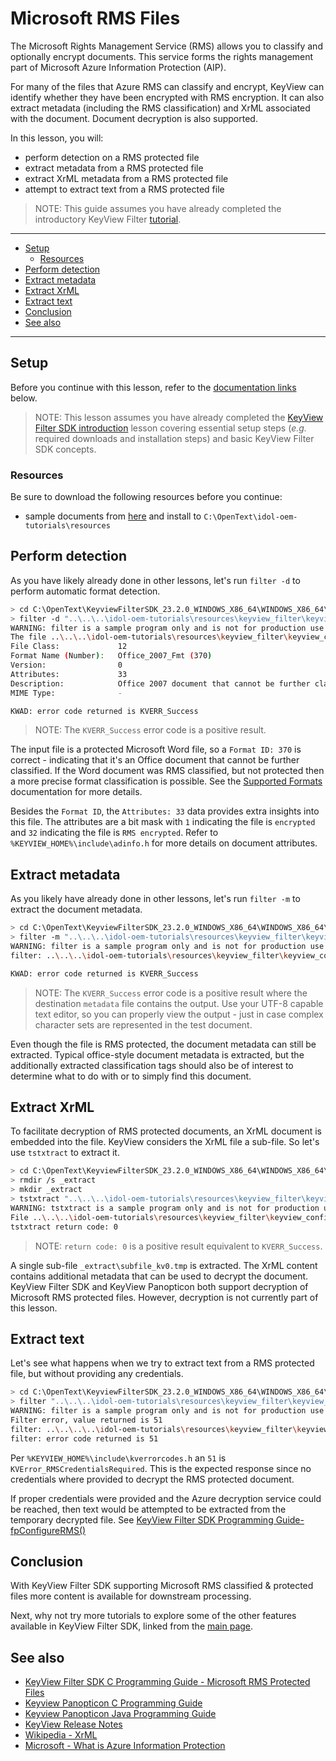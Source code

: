 # Microsoft RMS Files

The Microsoft Rights Management Service (RMS) allows you to classify and optionally encrypt documents. This service forms the rights management part of Microsoft Azure Information Protection (AIP).

For many of the files that Azure RMS can classify and encrypt, KeyView can identify whether they have been encrypted with RMS encryption. It can also extract metadata (including the RMS classification) and XrML associated with the document.  Document decryption is also supported.

In this lesson, you will:
- perform detection on a RMS protected file
- extract metadata from a RMS protected file
- extract XrML metadata from a RMS protected file
- attempt to extract text from a RMS protected file

> NOTE: This guide assumes you have already completed the introductory KeyView Filter [tutorial](./introduction.md#keyview-filter-sdk-introduction).

---

- [Setup](#setup)
  - [Resources](#resources)
- [Perform detection](#perform-detection)
- [Extract metadata](#extract-metadata)
- [Extract XrML](#extract-xrml)
- [Extract text](#extract-text)
- [Conclusion](#conclusion)
- [See also](#see-also)

---

## Setup

Before you continue with this lesson, refer to the [documentation links](#see-also) below.

> NOTE: This lesson assumes you have already completed the [KeyView Filter SDK introduction](../keyview_filter/introduction.md#keyview-sdk-introduction) lesson covering essential setup steps (*e.g.* required downloads and installation steps) and basic KeyView Filter SDK concepts.


### Resources

Be sure to download the following resources before you continue:
- sample documents from [here](../../resources/keyview_filter/) and install to `C:\OpenText\idol-oem-tutorials\resources`

## Perform detection

As you have likely already done in other lessons, let's run `filter -d` to perform automatic format detection.

```sh
> cd C:\OpenText\KeyviewFilterSDK_23.2.0_WINDOWS_X86_64\WINDOWS_X86_64\bin
> filter -d "..\..\..\idol-oem-tutorials\resources\keyview_filter\keyview_confidential_RMS.docx" detect
WARNING: filter is a sample program only and is not for production use
The file ..\..\..\idol-oem-tutorials\resources\keyview_filter\keyview_confidential_RMS.docx
File Class:             12
Format Name (Number):   Office_2007_Fmt (370)
Version:                0
Attributes:             33
Description:            Office 2007 document that cannot be further classified (often RMS-encrypted)
MIME Type:              -

KWAD: error code returned is KVERR_Success
```

> NOTE: The `KVERR_Success` error code is a positive result.

The input file is a protected Microsoft Word file, so a `Format ID: 370` is correct - indicating that it's an Office document that cannot be further classified.  If the Word document was RMS classified, but not protected then a more precise format classification is possible.  See the [Supported Formats](https://www.microfocus.com/documentation/idol/IDOL_23_2/KeyviewFilterSDK_23.2_Documentation/Guides/html/c-programming/Content/kv_RMS/_KV_RMS_support.htm) documentation for more details.

Besides the `Format ID`, the `Attributes: 33` data provides extra insights into this file.  The attributes are a bit mask with `1` indicating the file is `encrypted` and `32`  indicating the file is `RMS encrypted`.  Refer to `%KEYVIEW_HOME%\include\adinfo.h` for more details on document attributes.

## Extract metadata

As you likely have already done in other lessons, let's run `filter -m` to extract the document metadata.

```sh
> cd C:\OpenText\KeyviewFilterSDK_23.2.0_WINDOWS_X86_64\WINDOWS_X86_64\bin
> filter -m "..\..\..\idol-oem-tutorials\resources\keyview_filter\keyview_confidential_RMS.docx" metadata
WARNING: filter is a sample program only and is not for production use
filter: ..\..\..\idol-oem-tutorials\resources\keyview_filter\keyview_confidential_RMS.docx to metadata

KWAD: error code returned is KVERR_Success
```

> NOTE: The `KVERR_Success` error code is a positive result where the destination `metadata` file contains the output.  Use your UTF-8 capable text editor, so you can properly view the output - just in case complex character sets are represented in the test document.

Even though the file is RMS protected, the document metadata can still be extracted.  Typical office-style document metadata is extracted, but the additionally extracted classification tags should also be of interest to determine what to do with or to simply find this document.

## Extract XrML

To facilitate decryption of RMS protected documents, an XrML document is embedded into the file.  KeyView considers the XrML file a sub-file.  So let's use `tstxtract` to extract it.

```sh
> cd C:\OpenText\KeyviewFilterSDK_23.2.0_WINDOWS_X86_64\WINDOWS_X86_64\bin
> rmdir /s _extract
> mkdir _extract
> tstxtract "..\..\..\idol-oem-tutorials\resources\keyview_filter\keyview_confidential_RMS.docx" _extract
WARNING: tstxtract is a sample program only and is not for production use
File ..\..\..\idol-oem-tutorials\resources\keyview_filter\keyview_confidential_RMS.docx has 1 sub files, charset: 0, format: 370
tstxtract return code: 0
```

> NOTE: `return code: 0` is a positive result equivalent to `KVERR_Success`.

A single sub-file `_extract\subfile_kv0.tmp` is extracted.  The XrML content contains additional metadata that can be used to decrypt the document.  KeyView Filter SDK and KeyView Panopticon both support decryption of Microsoft RMS protected files.  However, decryption is not currently part of this lesson.

## Extract text

Let's see what happens when we try to extract text from a RMS protected file, but without providing any credentials.

``` sh
> cd C:\OpenText\KeyviewFilterSDK_23.2.0_WINDOWS_X86_64\WINDOWS_X86_64\bin
> filter "..\..\..\idol-oem-tutorials\resources\keyview_filter\keyview_confidential_RMS.docx" text
WARNING: filter is a sample program only and is not for production use
Filter error, value returned is 51
filter: ..\..\..\..\idol-oem-tutorials\resources\keyview_filter\keyview_confidential_RMS.docx to text
filter: error code returned is 51
```

Per `%KEYVIEW_HOME%\include\kverrorcodes.h` an `51` is `KVError_RMSCredentialsRequired`.  This is the expected response since no credentials where provided to decrypt the RMS protected document.

If proper credentials were provided and the Azure decryption service could be reached, then text would be attempted to be extracted from the temporary decrypted file.  See [KeyView Filter SDK Programming Guide- fpConfigureRMS()](https://www.microfocus.com/documentation/idol/IDOL_23_2/KeyviewFilterSDK_23.2_Documentation/Guides/html/c-programming/Content/kv_RMS/_KV_RMS_fpConfigureRMS.htm)

## Conclusion

With KeyView Filter SDK supporting Microsoft RMS classified & protected files more content is available for downstream processing.

Next, why not try more tutorials to explore some of the other features available in KeyView Filter SDK, linked from the [main page](../README.md#keyview-filter-sdk-showcase).

## See also

- [KeyView Filter SDK C Programming Guide - Microsoft RMS Protected Files](https://www.microfocus.com/documentation/idol/IDOL_23_2/KeyviewFilterSDK_23.2_Documentation/Guides/html/c-programming/Content/kv_RMS/_KV_RMS_Intro.htm)
- [Keyview Panopticon C Programming Guide](https://www.microfocus.com/documentation/idol/IDOL_23_2/Panopticon_23.2_Documentation/Guides/html/c/)
- [Keyview Panopticon Java Programming Guide](https://www.microfocus.com/documentation/idol/IDOL_23_2/Panopticon_23.2_Documentation/Guides/html/java/)
- [KeyView Release Notes](https://www.microfocus.com/documentation/idol/IDOL_23_2/IDOLReleaseNotes_23.2_Documentation/idol/Content/_KeyView.htm)
- [Wikipedia - XrML](https://en.wikipedia.org/wiki/XrML)
- [Microsoft - What is Azure Information Protection](https://docs.microsoft.com/en-us/azure/information-protection/what-is-information-protection)
